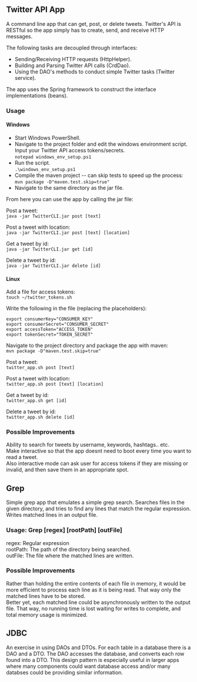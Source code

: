 ## Twitter API App
A command line app that can get, post, or delete tweets. Twitter's API is RESTful so the app
simply has to create, send, and receive HTTP messages.  

The following tasks are decoupled through interfaces:
 - Sending/Receiving HTTP requests (HttpHelper).
 - Building and Parsing Twitter API calls (CrdDao).
 - Using the DAO's methods to conduct simple Twitter tasks (Twitter service).

The app uses the Spring framework to construct the interface implementations (beans).
### Usage 
#### Windows
 - Start Windows PowerShell.  
 - Navigate to the project folder and edit the windows environment script. Input your Twitter API access tokens/secrets.  
  `notepad windows_env_setup.ps1`
 - Run the script.  
  `.\windows_env_setup.ps1`
 - Compile the maven project -- can skip tests to speed up the process:  
  `mvn package -D"maven.test.skip=true"`
 - Navigate to the same directory as the jar file.
 
From here you can use the app by calling the jar file:  

Post a tweet:  
`java -jar TwitterCLI.jar post [text] `  

Post a tweet with location:  
`java -jar TwitterCLI.jar post [text] [location]`  

Get a tweet by id:  
`java -jar TwitterCLI.jar get [id]`  

Delete a tweet by id:  
`java -jar TwitterCLI.jar delete [id]`  

#### Linux
Add a file for access tokens:  
`touch ~/twitter_tokens.sh`

Write the following in the file (replacing the placeholders):
```
export consumerKey="CONSUMER_KEY"
export consumerSecret="CONSUMER_SECRET"
export accessToken="ACCESS_TOKEN"
export tokenSecret="TOKEN_SECRET"
```
Navigate to the project directory and package the app with maven:  
`mvn package -D"maven.test.skip=true"`

Post a tweet:  
`twitter_app.sh post [text] `  

Post a tweet with location:  
`twitter_app.sh post [text] [location]`  

Get a tweet by id:  
`twitter_app.sh get [id]`  

Delete a tweet by id:  
`twitter_app.sh delete [id]`

### Possible Improvements
Ability to search for tweets by username, keywords, hashtags.. etc.  
Make interactive so that the app doesnt need to boot every time you want to read a tweet.  
Also interactive mode can ask user for access tokens if they are missing or invalid, and
then save them in an appropriate spot.
## Grep
Simple grep app that emulates a simple grep search. Searches files in the given directory,
and tries to find any lines that match the regular expression. Writes matched lines in
an output file.
### Usage: Grep [regex] [rootPath] [outFile]
 regex: Regular expression  
 rootPath: The path of the directory being searched.  
 outFile: The file where the matched lines are written.
### Possible Improvements
Rather than holding the entire contents of each file in memory, it would be more efficient
to process each line as it is being read. That way only the matched lines have to be stored.  
Better yet, each matched line could be asynchronously written to the output file. That way,
no running time is lost waiting for writes to complete, and total memory usage is minimized.
## JDBC
An exercise in using DAOs and DTOs. For each table in a database there is a DAO and a DTO.
The DAO accesses the database, and converts each row found into a DTO. This design pattern
is especially useful in larger apps where many components could want database access and/or many
databses could be providing similar information.

